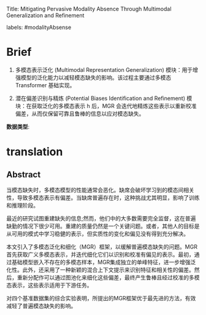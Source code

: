 Title: Mitigating Pervasive Modality Absence Through Multimodal Generalization and Refinement

labels: #modalityAbsense 

# Brief

1. 多模态表示泛化 (Multimodal Representation Generalization) 模块：用于增强模型的泛化能力以减轻模态缺失的影响。该过程主要通过多模态 Transformer 基础实现。

2. 潜在偏差识别与精炼 (Potential Biases Identification and Refinement) 模块：在获取泛化的多模态表示 h 后，MGR 会迭代地精炼这些表示以重新校准偏差，从而仅保留可靠且鲁棒的信息以应对模态缺失。



**数据类型**: 



# translation

## Abstract

当模态缺失时，多模态模型的性能通常会恶化。缺席会破坏学习到的模态间相关性，导致多模态表示有偏差。当缺席普遍存在时，这种挑战尤其明显，影响了训练和推理阶段。

最近的研究试图重建缺失的信息;然而，他们中的大多数需要完全监督，这在普遍缺勤的情况下很少可用。重建的质量仍然是一个关键问题。或者，其他人的目标是从可用的模式中学习稳健的表示，但实质性的变化和偏见没有得到充分解决。

本文引入了多模态泛化和细化（MGR）框架，以缓解普遍模态缺失的问题。MGR 首先获取广义多模态表示，并迭代细化它们以识别和校准有偏见的表示。最初，通过基础模型嵌入不存在的多模态样本，MGR集成独立的单峰特征，进一步增强泛化性。此外，还采用了一种新颖的混合上下文提示来识别特征和相关性的偏差。然后，重新分配作可以通过图池化来细化这些偏差，最终产生鲁棒且经过校准的多模态表示，这些表示适用于下游任务。

对四个基准数据集的综合实验表明，所提出的MGR框架优于最先进的方法，有效减轻了普遍模态缺失的影响。